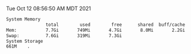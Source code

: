 Tue Oct 12 08:56:50 AM MDT 2021
```bash
System Memory
               total        used        free      shared  buff/cache   available
Mem:           7.7Gi       749Mi       4.7Gi       8.0Mi       2.2Gi       6.6Gi
Swap:          7.6Gi       319Mi       7.3Gi
System Storage
661M	.
```
